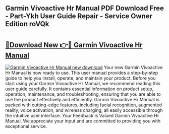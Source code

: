 ## Garmin Vivoactive Hr Manual PDF Download Free - Part-Ykh User Guide Repair - Service Owner Edition roVQk

# <h2><a href="http://cf25347.oget.top/?id=Garmin+Vivoactive+Hr+Manual">🔗Download New 👉🔴 Garmin Vivoactive Hr Manual</a></h2>

[![Garmin Vivoactive Hr Manual new download](https://i.imgur.com/5g1atiW.png)](http://cf25347.oget.top/?id=Garmin+Vivoactive+Hr+Manual)
Your new Garmin Vivoactive Hr Manual is now ready to use. This user manual provides a step-by-step guide to help you install, operate, and maintain your product. Before you start using your Garmin Vivoactive Hr Manual, we recommend reading this user guide carefully. It contains essential information on product setup, operation, maintenance, and troubleshooting, ensuring that you are able to use the product effectively and efficiently. Garmin Vivoactive Hr Manual is packed with cutting-edge features, including facial recognition, augmented reality, voice activation, and wireless charging, all easily accessible through the intuitive user interface. Your Feedback is Valued Garmin Vivoactive Hr Manual. We appreciate your input and are committed to providing you with exceptional service.
